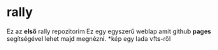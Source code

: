 # rally
Ez az **első** rally repozitorim
Ez egy egyszerű weblap amit github **pages** segítségével lehet majd megnézni.
*kép egy lada vfts-ről
